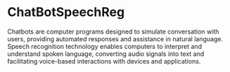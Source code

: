 # ChatBotSpeechReg
Chatbots are computer programs designed to simulate conversation with users, providing automated responses and assistance in natural language. Speech recognition technology enables computers to interpret and understand spoken language, converting audio signals into text and facilitating voice-based interactions with devices and applications.
